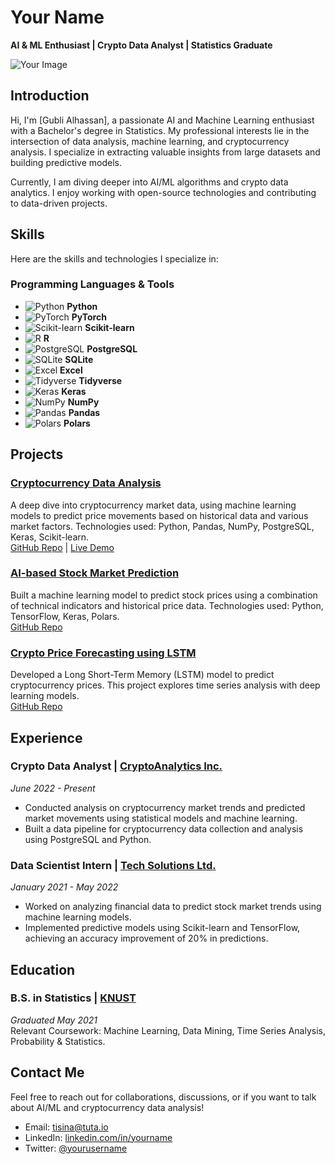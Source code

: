 # Your Name
**AI & ML Enthusiast | Crypto Data Analyst | Statistics Graduate**

![Your Image](link_to_image)

## Introduction
Hi, I'm [Gubli Alhassan], a passionate AI and Machine Learning enthusiast with a Bachelor's degree in Statistics. My professional interests lie in the intersection of data analysis, machine learning, and cryptocurrency analysis. I specialize in extracting valuable insights from large datasets and building predictive models. 

Currently, I am diving deeper into AI/ML algorithms and crypto data analytics. I enjoy working with open-source technologies and contributing to data-driven projects.

## Skills
Here are the skills and technologies I specialize in:

### **Programming Languages & Tools**
- ![Python](https://img.shields.io/badge/-Python-3776AB?style=flat&logo=python&logoColor=white) **Python**
- ![PyTorch](https://img.shields.io/badge/-PyTorch-EE4C2C?style=flat&logo=pytorch&logoColor=white) **PyTorch**
- ![Scikit-learn](https://img.shields.io/badge/-Scikit--Learn-F7931E?style=flat&logo=scikit-learn&logoColor=white) **Scikit-learn**
- ![R](https://img.shields.io/badge/-R-276DC3?style=flat&logo=r&logoColor=white) **R**
- ![PostgreSQL](https://img.shields.io/badge/-PostgreSQL-336791?style=flat&logo=postgresql&logoColor=white) **PostgreSQL**
- ![SQLite](https://img.shields.io/badge/-SQLite-003B57?style=flat&logo=sqlite&logoColor=white) **SQLite**
- ![Excel](https://img.shields.io/badge/-Excel-217346?style=flat&logo=microsoft-excel&logoColor=white) **Excel**
- ![Tidyverse](https://img.shields.io/badge/-Tidyverse-40B7A1?style=flat&logo=r&logoColor=white) **Tidyverse**
- ![Keras](https://img.shields.io/badge/-Keras-D00000?style=flat&logo=keras&logoColor=white) **Keras**
- ![NumPy](https://img.shields.io/badge/-NumPy-013243?style=flat&logo=numpy&logoColor=white) **NumPy**
- ![Pandas](https://img.shields.io/badge/-Pandas-150458?style=flat&logo=pandas&logoColor=white) **Pandas**
- ![Polars](https://img.shields.io/badge/-Polars-11A6B1?style=flat&logo=polars&logoColor=white) **Polars**

## Projects

### [Cryptocurrency Data Analysis](https://github.com/yourusername/crypto-data-analysis)
A deep dive into cryptocurrency market data, using machine learning models to predict price movements based on historical data and various market factors. Technologies used: Python, Pandas, NumPy, PostgreSQL, Keras, Scikit-learn.  
[GitHub Repo](https://github.com/yourusername/crypto-data-analysis) | [Live Demo](link_to_live_demo)

### [AI-based Stock Market Prediction](https://github.com/yourusername/ai-stock-market-prediction)
Built a machine learning model to predict stock prices using a combination of technical indicators and historical price data. Technologies used: Python, TensorFlow, Keras, Polars.  
[GitHub Repo](https://github.com/yourusername/ai-stock-market-prediction)

### [Crypto Price Forecasting using LSTM](https://github.com/yourusername/lstm-crypto-price-forecast)
Developed a Long Short-Term Memory (LSTM) model to predict cryptocurrency prices. This project explores time series analysis with deep learning models.  
[GitHub Repo](https://github.com/yourusername/lstm-crypto-price-forecast)

## Experience

### Crypto Data Analyst | [CryptoAnalytics Inc.](https://cryptoanalytics.com)
*June 2022 - Present*  
- Conducted analysis on cryptocurrency market trends and predicted market movements using statistical models and machine learning.
- Built a data pipeline for cryptocurrency data collection and analysis using PostgreSQL and Python.

### Data Scientist Intern | [Tech Solutions Ltd.](https://techsolutions.com)
*January 2021 - May 2022*  
- Worked on analyzing financial data to predict stock market trends using machine learning models.
- Implemented predictive models using Scikit-learn and TensorFlow, achieving an accuracy improvement of 20% in predictions.

## Education

### B.S. in Statistics | [KNUST](https://www.knust.edu.gh/)
*Graduated May 2021*  
Relevant Coursework: Machine Learning, Data Mining, Time Series Analysis, Probability & Statistics.

## Contact Me
Feel free to reach out for collaborations, discussions, or if you want to talk about AI/ML and cryptocurrency data analysis!

- Email: [tisina@tuta.io](mailto:tisina@tuta.io)
- LinkedIn: [linkedin.com/in/yourname](https://linkedin.com/in/yourname)
- Twitter: [@yourusername](https://twitter.com/yourusername)

